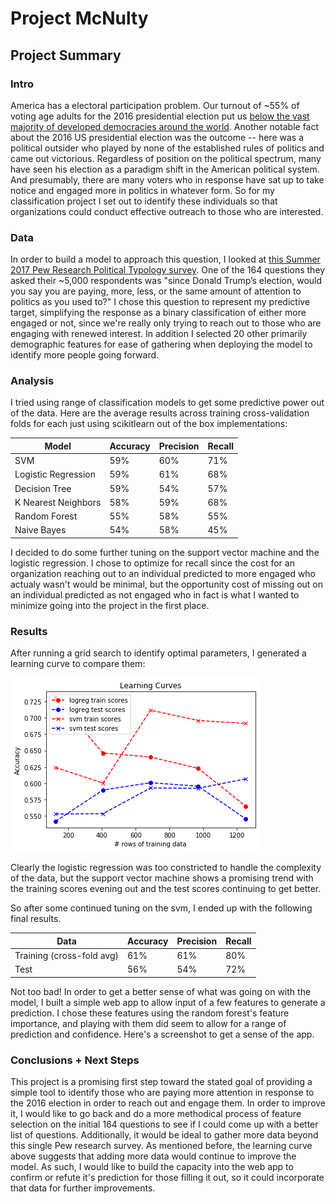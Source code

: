 # Project McNulty

## Project Summary

### Intro
America has a electoral participation problem. Our turnout of ~55% of voting age adults for the 2016 presidential election put us [below the vast majority of developed democracies around the world](http://www.pewresearch.org/fact-tank/2018/05/21/u-s-voter-turnout-trails-most-developed-countries/). Another notable fact about the 2016 US presidential election was the outcome -- here was a political outsider who played by none of the established rules of politics and came out victorious. Regardless of position on the political spectrum, many have seen his election as a paradigm shift in the American political system. And presumably, there are many voters who in response have sat up to take notice and engaged more in politics in whatever form. So for my classification project I set out to identify these individuals so that organizations could conduct effective outreach to those who are interested.

### Data
In order to build a model to approach this question, I looked at [this Summer 2017 Pew Research Political Typology survey](http://www.people-press.org/dataset/political-typology-2017/). One of the 164 questions they asked their ~5,000 respondents was "since Donald Trump’s election, would you say you are paying, more, less, or the same amount of attention to politics as you used to?" I chose this question to represent my predictive target, simplifying the response as a binary classification of either more engaged or not, since we're really only trying to reach out to those who are engaging with renewed interest. In addition I selected 20 other primarily demographic features for ease of gathering when deploying the model to identify more people going forward. 

### Analysis
I tried using range of classification models to get some predictive power out of the data. Here are the average results across training cross-validation folds for each just using scikitlearn out of the box implementations:


Model | Accuracy | Precision | Recall
------|----------|-----------|--------
SVM | 59% | 60% | 71% 
Logistic Regression | 59% | 61% | 68% 
Decision Tree | 59% | 54% | 57% 
K Nearest Neighbors | 58% | 59% | 68% 
Random Forest | 55% | 58% | 55% 
Naive Bayes | 54% | 58% | 45% 

I decided to do some further tuning on the support vector machine and the logistic regression. I chose to optimize for recall since the cost for an organization reaching out to an individual predicted to more engaged who actualy wasn't would be minimal, but the opportunity cost of missing out on an individual predicted as not engaged who in fact is what I wanted to minimize going into the project in the first place. 

### Results
After running a grid search to identify optimal parameters, I generated a learning curve to compare them:

![text](learning_curves.png "Learning Curves")

Clearly the logistic regression was too constricted to handle the complexity of the data, but the support vector machine shows a promising trend with the training scores evening out and the test scores continuing to get better.

So after some continued tuning on the svm, I ended up with the following final results.

Data | Accuracy | Precision | Recall
------|----------|-----------|--------
Training (cross-fold avg) | 61% | 61% | 80%
Test | 56% | 54% | 72%

Not too bad! In order to get a better sense of what was going on with the model, I built a simple web app to allow input of a few features to generate a prediction. I chose these features using the random forest's feature importance, and playing with them did seem to allow for a range of prediction and confidence. Here's a screenshot to get a sense of the app.

### Conclusions + Next Steps
This project is a promising first step toward the stated goal of providing a simple tool to identify those who are paying more attention in response to the 2016 election in order to reach out and engage them. In order to improve it, I would like to go back and do a more methodical process of feature selection on the initial 164 questions to see if I could come up with a better list of questions. Additionally, it would be ideal to gather more data beyond this single Pew research survey. As mentioned before, the learning curve above suggests that adding more data would continue to improve the model. As such, I would like to build the capacity into the web app to confirm or refute it's prediction for those filling it out, so it could incorporate that data for further improvements. 

